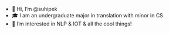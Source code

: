 - 👋 Hi, I’m @suhipek
- 🎓 I am an undergraduate major in translation with minor in CS
- 👀 I’m interested in NLP & IOT & all the cool things!

<!---
suhipek/suhipek is a ✨ special ✨ repository because its `README.md` (this file) appears on your GitHub profile.
You can click the Preview link to take a look at your changes.
--->
